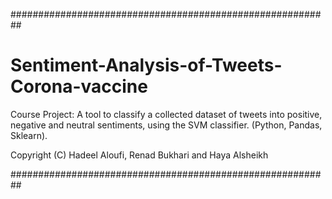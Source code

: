 ##########################################################

# Sentiment-Analysis-of-Tweets-Corona-vaccine
Course Project: A tool to classify a collected  dataset of tweets into positive, negative and  neutral sentiments, using the SVM classifier. 
(Python, Pandas, Sklearn). 

Copyright (C) Hadeel Aloufi, Renad Bukhari and Haya Alsheikh 

##########################################################
